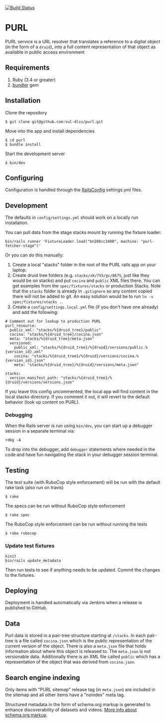 [![Build Status](https://github.com/sul-dlss/purl/actions/workflows/ruby.yml/badge.svg)](https://github.com/sul-dlss/purl/actions/workflows/ruby.yml)

# PURL

PURL service is a URL resolver that translates a reference to a digital object (in the form of a `druid`), into a full content representation of that object as available in public access environment

## Requirements

1. Ruby (3.4 or greater)
2. [bundler](http://bundler.io/) gem

## Installation

Clone the repository

    $ git clone git@github.com:sul-dlss/purl.git

Move into the app and install dependencies

    $ cd purl
    $ bundle install

Start the development server

    $ bin/dev

## Configuring

Configuration is handled through the [RailsConfig](/railsconfig/config) settings.yml files.

## Development

The defaults in `config/settings.yml` should work on a locally run installation.

You can pull data from the stage stacks mount by running the fixture loader:
```shell
bin/rails runner 'FixtureLoader.load("bn208cc3480", machine: "purl-fetcher-stage")'
```

Or you can do this manually:

1. Create a local "stacks" folder in the root of the PURL rails app on your laptop.
2. Create druid tree folders (e.g. `stacks/xk/755/gc/8675`, just like they would be on stacks) and put `cocina` and `public` XML files there.  You can get examples from the `spec/fixtures/stacks` or production Stacks. Note that the `stacks` folder is already in `.gitignore` so any content copied there will not be added to git. An easy solution would be to run `ln -s spec/fixtures/stacks .`.
3. Create a `config/settings.local.yml` file (if you don't have one already) and add the following:

```
# Comment out for lookup to production PURL
purl_resource:
  public_xml: "stacks/%{druid_tree}/public"
  cocina: "stacks/%{druid_tree}/cocina.json"
  meta: "stacks/%{druid_tree}/meta.json"
  versioned:
    public_xml: "stacks/%{druid_tree}/%{druid}/versions/public.%{version_id}.xml"
    cocina: "stacks/%{druid_tree}/%{druid}/versions/cocina.%{version_id}.json"
    meta: "stacks/%{druid_tree}/%{druid}/versions/meta.json"

stacks:
  version_manifest_path: "stacks/%{druid_tree}/%{druid}/versions/versions.json"
```

If you leave this config uncommented, the local app will find content in the local stacks directory.  If you comment it out, it will revert to the default behavior (look up content on PURL).

### Debugging

When the Rails server is run using `bin/dev`, you can start up a debugger session in a separate terminal via:

```shell
rdbg -A
```

To drop into the debugger, add `debugger` statements where needed in the code and have fun navigating the stack in your debugger session terminal.

## Testing

The test suite (with RuboCop style enforcement) will be run with the default rake task (also run on travis)

    $ rake

The specs can be run without RuboCop style enforcement

    $ rake spec

The RuboCop style enforcement can be run without running the tests

    $ rake rubocop

### Update test fixtures

```
kinit
bin/rails update_metadata
```

Then run tests to see if anything needs to be updated.  Commit the changes to the fixtures.

## Deploying

Deployment is handled automatically via Jenkins when a release is published to GitHub.

## Data
Purl data is stored in a pair-tree structure starting at `/stacks`.  In each pair-tree is a file called `cocina.json` which is the public representation of the current version of the object.  There is also a `meta.json` file that holds information about where this object is released to.  The `meta.json` is not versionable data.  Additionally there is an XML file called `public` which has a representation of the object that was derived from `cocina.json`.

## Search engine indexing

Only items with "PURL sitemap" release tag (in `meta.json`) are included in the sitemap and all other items have a "noindex" meta tag.

Structured metadata in the form of schema.org markup is generated to enhance discoverability of datasets and videos. [More info about schema.org markup](https://docs.google.com/document/d/1BO10k_zSTqqT1YmlCg5oE4tOsGXiqmHzQyb6itZypwo).
